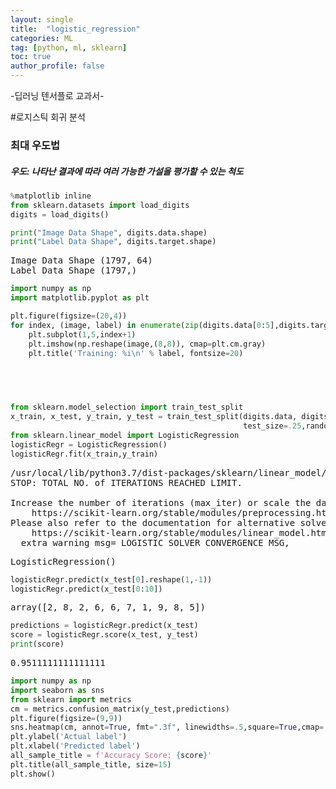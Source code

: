 ```yaml
---
layout: single
title:  "logistic_regression"
categories: ML
tag: [python, ml, sklearn]
toc: true
author_profile: false
---
```


<head>
  <style>
    table.dataframe {
      white-space: normal;
      width: 100%;
      height: 240px;
      display: block;
      overflow: auto;
      font-family: Arial, sans-serif;
      font-size: 0.9rem;
      line-height: 20px;
      text-align: center;
      border: 0px !important;
    }

    table.dataframe th {
      text-align: center;
      font-weight: bold;
      padding: 8px;
    }

    table.dataframe td {
      text-align: center;
      padding: 8px;
    }

    table.dataframe tr:hover {
      background: #b8d1f3; 
    }

    .output_prompt {
      overflow: auto;
      font-size: 0.9rem;
      line-height: 1.45;
      border-radius: 0.3rem;
      -webkit-overflow-scrolling: touch;
      padding: 0.8rem;
      margin-top: 0;
      margin-bottom: 15px;
      font: 1rem Consolas, "Liberation Mono", Menlo, Courier, monospace;
      color: $code-text-color;
      border: solid 1px $border-color;
      border-radius: 0.3rem;
      word-break: normal;
      white-space: pre;
    }

  .dataframe tbody tr th:only-of-type {
      vertical-align: middle;
  }

  .dataframe tbody tr th {
      vertical-align: top;
  }

  .dataframe thead th {
      text-align: center !important;
      padding: 8px;
  }

  .page__content p {
      margin: 0 0 0px !important;
  }

  .page__content p > strong {
    font-size: 0.8rem !important;
  }

  </style>
</head>


-딥러닝 텐서플로 교과서-

#로지스틱 회귀 분석

### 최대 우도법

##### 우도: 나타난 결과에 따라 여러 가능한 가설을 평가할 수 있는 척도



```python
%matplotlib inline
from sklearn.datasets import load_digits
digits = load_digits()

print("Image Data Shape", digits.data.shape)
print("Label Data Shape", digits.target.shape)
```

<pre>
Image Data Shape (1797, 64)
Label Data Shape (1797,)
</pre>

```python
import numpy as np
import matplotlib.pyplot as plt

plt.figure(figsize=(20,4))
for index, (image, label) in enumerate(zip(digits.data[0:5],digits.target[0:5])):
    plt.subplot(1,5,index+1)
    plt.imshow(np.reshape(image,(8,8)), cmap=plt.cm.gray)
    plt.title('Training: %i\n' % label, fontsize=20)
```

<pre>
<Figure size 1440x288 with 5 Axes>
</pre>

```python
from sklearn.model_selection import train_test_split
x_train, x_test, y_train, y_test = train_test_split(digits.data, digits.target,
                                                    test_size=.25,random_state=0)
from sklearn.linear_model import LogisticRegression
logisticRegr = LogisticRegression()
logisticRegr.fit(x_train,y_train)
```

<pre>
/usr/local/lib/python3.7/dist-packages/sklearn/linear_model/_logistic.py:818: ConvergenceWarning: lbfgs failed to converge (status=1):
STOP: TOTAL NO. of ITERATIONS REACHED LIMIT.

Increase the number of iterations (max_iter) or scale the data as shown in:
    https://scikit-learn.org/stable/modules/preprocessing.html
Please also refer to the documentation for alternative solver options:
    https://scikit-learn.org/stable/modules/linear_model.html#logistic-regression
  extra_warning_msg=_LOGISTIC_SOLVER_CONVERGENCE_MSG,
</pre>
<pre>
LogisticRegression()
</pre>

```python
logisticRegr.predict(x_test[0].reshape(1,-1))
logisticRegr.predict(x_test[0:10])
```

<pre>
array([2, 8, 2, 6, 6, 7, 1, 9, 8, 5])
</pre>

```python
predictions = logisticRegr.predict(x_test)
score = logisticRegr.score(x_test, y_test)
print(score)
```

<pre>
0.9511111111111111
</pre>

```python
import numpy as np
import seaborn as sns
from sklearn import metrics
cm = metrics.confusion_matrix(y_test,predictions)
plt.figure(figsize=(9,9))
sns.heatmap(cm, annot=True, fmt=".3f", linewidths=.5,square=True,cmap='Blues_r')
plt.ylabel('Actual label')
plt.xlabel('Predicted label')
all_sample_title = f'Accuracy Score: {score}'
plt.title(all_sample_title, size=15)
plt.show()
```

<pre>
<Figure size 648x648 with 2 Axes>
</pre>

```python

```
